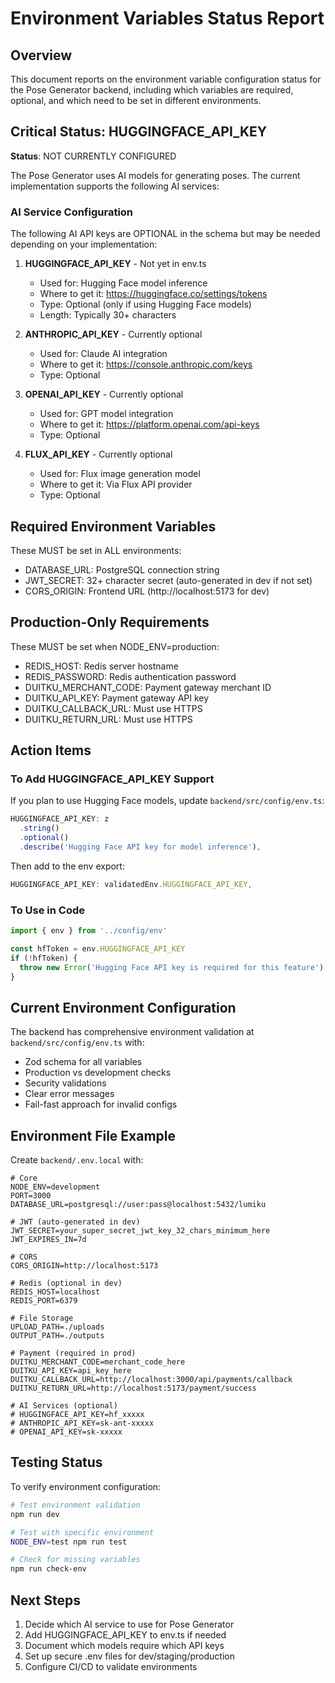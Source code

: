 # Environment Variables Status Report

## Overview

This document reports on the environment variable configuration status for the Pose Generator backend, including which variables are required, optional, and which need to be set in different environments.

## Critical Status: HUGGINGFACE_API_KEY

**Status**: NOT CURRENTLY CONFIGURED

The Pose Generator uses AI models for generating poses. The current implementation supports the following AI services:

### AI Service Configuration

The following AI API keys are OPTIONAL in the schema but may be needed depending on your implementation:

1. **HUGGINGFACE_API_KEY** - Not yet in env.ts
   - Used for: Hugging Face model inference
   - Where to get it: https://huggingface.co/settings/tokens
   - Type: Optional (only if using Hugging Face models)
   - Length: Typically 30+ characters

2. **ANTHROPIC_API_KEY** - Currently optional
   - Used for: Claude AI integration
   - Where to get it: https://console.anthropic.com/keys
   - Type: Optional

3. **OPENAI_API_KEY** - Currently optional
   - Used for: GPT model integration
   - Where to get it: https://platform.openai.com/api-keys
   - Type: Optional

4. **FLUX_API_KEY** - Currently optional
   - Used for: Flux image generation model
   - Where to get it: Via Flux API provider
   - Type: Optional

## Required Environment Variables

These MUST be set in ALL environments:

- DATABASE_URL: PostgreSQL connection string
- JWT_SECRET: 32+ character secret (auto-generated in dev if not set)
- CORS_ORIGIN: Frontend URL (http://localhost:5173 for dev)

## Production-Only Requirements

These MUST be set when NODE_ENV=production:

- REDIS_HOST: Redis server hostname
- REDIS_PASSWORD: Redis authentication password
- DUITKU_MERCHANT_CODE: Payment gateway merchant ID
- DUITKU_API_KEY: Payment gateway API key
- DUITKU_CALLBACK_URL: Must use HTTPS
- DUITKU_RETURN_URL: Must use HTTPS

## Action Items

### To Add HUGGINGFACE_API_KEY Support

If you plan to use Hugging Face models, update `backend/src/config/env.ts`:

```typescript
HUGGINGFACE_API_KEY: z
  .string()
  .optional()
  .describe('Hugging Face API key for model inference'),
```

Then add to the env export:

```typescript
HUGGINGFACE_API_KEY: validatedEnv.HUGGINGFACE_API_KEY,
```

### To Use in Code

```typescript
import { env } from '../config/env'

const hfToken = env.HUGGINGFACE_API_KEY
if (!hfToken) {
  throw new Error('Hugging Face API key is required for this feature')
}
```

## Current Environment Configuration

The backend has comprehensive environment validation at `backend/src/config/env.ts` with:

- Zod schema for all variables
- Production vs development checks
- Security validations
- Clear error messages
- Fail-fast approach for invalid configs

## Environment File Example

Create `backend/.env.local` with:

```
# Core
NODE_ENV=development
PORT=3000
DATABASE_URL=postgresql://user:pass@localhost:5432/lumiku

# JWT (auto-generated in dev)
JWT_SECRET=your_super_secret_jwt_key_32_chars_minimum_here
JWT_EXPIRES_IN=7d

# CORS
CORS_ORIGIN=http://localhost:5173

# Redis (optional in dev)
REDIS_HOST=localhost
REDIS_PORT=6379

# File Storage
UPLOAD_PATH=./uploads
OUTPUT_PATH=./outputs

# Payment (required in prod)
DUITKU_MERCHANT_CODE=merchant_code_here
DUITKU_API_KEY=api_key_here
DUITKU_CALLBACK_URL=http://localhost:3000/api/payments/callback
DUITKU_RETURN_URL=http://localhost:5173/payment/success

# AI Services (optional)
# HUGGINGFACE_API_KEY=hf_xxxxx
# ANTHROPIC_API_KEY=sk-ant-xxxxx
# OPENAI_API_KEY=sk-xxxxx
```

## Testing Status

To verify environment configuration:

```bash
# Test environment validation
npm run dev

# Test with specific environment
NODE_ENV=test npm run test

# Check for missing variables
npm run check-env
```

## Next Steps

1. Decide which AI service to use for Pose Generator
2. Add HUGGINGFACE_API_KEY to env.ts if needed
3. Document which models require which API keys
4. Set up secure .env files for dev/staging/production
5. Configure CI/CD to validate environments


